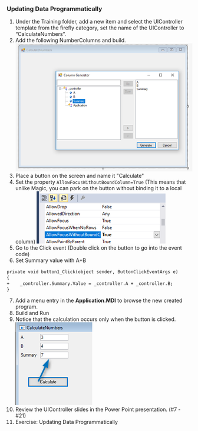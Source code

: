 ﻿### Updating Data Programmatically
1.	Under the Training folder, add a new item and select the UIController template from the firefly category, set the name of the UIController to “CalculateNumbers”.
2.	Add the following NumberColumns and build.
![column wizard](Column_wizard.png)
3.	Place a button on the screen and name it "Calculate"
4.	Set the property `AllowFocusWithoutBoundColumn=True` (This means that unlike Magic, you can park on the button without binding it to a local column)
![AllowFocusWithoutBoundColumn](AllowFocusWithoutBoundColumn.png)
5.	Go to the Click event (Double click on the button to go into the event code)
6.	Set Summary value with A+B
```
private void button1_Click(object sender, ButtonClickEventArgs e)
{
+    _controller.Summary.Value = _controller.A + _controller.B;
}
```
7.	Add a menu entry in the **Application.MDI** to browse the new created program.
8.	Build and Run
9.	Notice that the calculation occurs only when the button is clicked.
![Calculate button](Calculate_button.png)
10.	Review the UIController slides in the Power Point presentation. (#7 - #21)
11.	Exercise: Updating Data Programmatically
